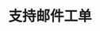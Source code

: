 <!--
 * @Author: jackning 270580156@qq.com
 * @Date: 2025-04-01 22:29:21
 * @LastEditors: jackning 270580156@qq.com
 * @LastEditTime: 2025-04-01 22:29:30
 * @Description: bytedesk.com https://github.com/Bytedesk/bytedesk
 *   Please be aware of the BSL license restrictions before installing Bytedesk IM – 
 *  selling, reselling, or hosting Bytedesk IM as a service is a breach of the terms and automatically terminates your rights under the license. 
 *  Business Source License 1.1: https://github.com/Bytedesk/bytedesk/blob/main/LICENSE 
 *  contact: 270580156@qq.com 
 * 
 * Copyright (c) 2025 by bytedesk.com, All Rights Reserved. 
-->
# 支持邮件工单
